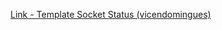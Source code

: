 [Link - Template Socket Status (vicendomingues)](https://github.com/vicendominguez/sockstat-zabbix-module)
